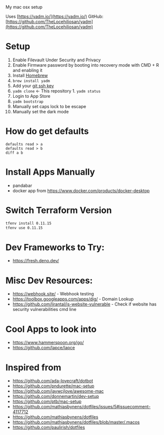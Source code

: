 My mac osx setup

Uses [https://yadm.io/](https://yadm.io/)
GitHub: [https://github.com/TheLocehiliosan/yadm](https://github.com/TheLocehiliosan/yadm)

# Setup

1. Enable Filevault Under Security and Privacy
1. Enable Firmware password by booting into recovery mode with CMD + R and enabling it
1. Install [Homebrew](https://brew.sh/)
1. `brew install yadm`
1. Add your [git ssh key](https://help.github.com/en/articles/generating-a-new-ssh-key-and-adding-it-to-the-ssh-agent)
1. `yadm clone` <url> <- This repository 1. `yadm status`
1. Login to App Store
1. `yadm bootstrap`
1. Manually set caps lock to be escape
1. Manually set the dark mode

# How do get defaults
```
defaults read > a
defaults read > b
diff a b
```

# Install Apps Manually
* pandabar
* docker app from https://www.docker.com/products/docker-desktop

# Switch Terraform Version
```sh
tfenv install 0.11.15
tfenv use 0.11.15
```

# Dev Frameworks to Try:
* https://fresh.deno.dev/

# Misc Dev Resources:
* https://webhook.site/ - Webhook testing
* https://toolbox.googleapps.com/apps/dig/ - Domain Lookup
* https://github.com/lirantal/is-website-vulnerable - Check if website has security vulnerabilities cmd line

# Cool Apps to look into
* https://www.hammerspoon.org/go/
* https://github.com/lapce/lapce

# Inspired from
* https://github.com/ada-lovecraft/dotbot
* https://github.com/pndurette/mac-setup
* https://github.com/jaywcjlove/awesome-mac
* https://github.com/donnemartin/dev-setup
* https://github.com/ptb/mac-setup
* https://github.com/mathiasbynens/dotfiles/issues/5#issuecomment-4117712
* https://github.com/mathiasbynens/dotfiles
* https://github.com/mathiasbynens/dotfiles/blob/master/.macos
* https://github.com/paulirish/dotfiles
